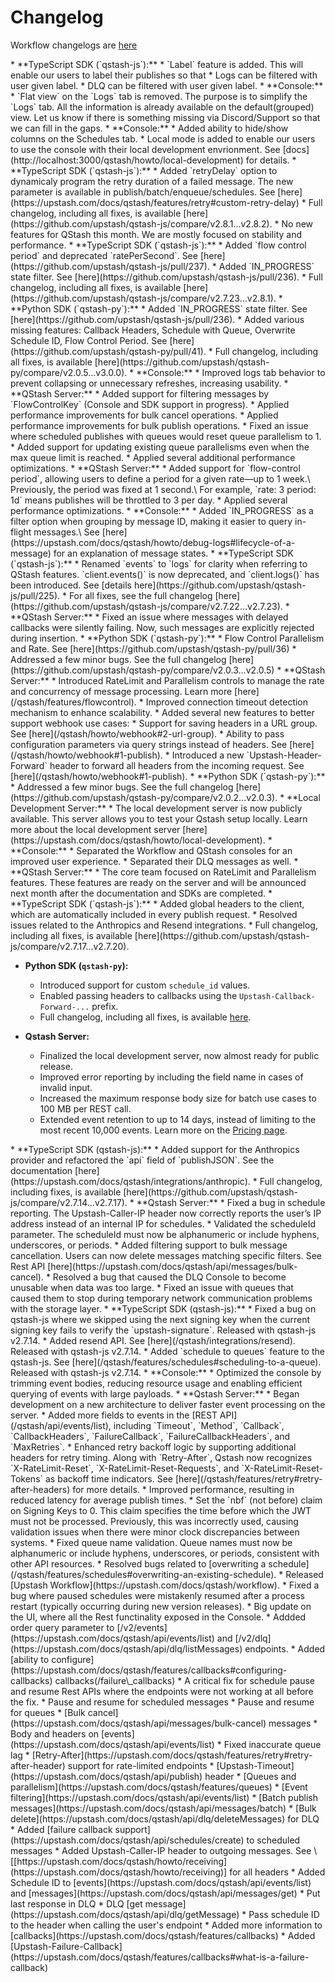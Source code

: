 # Changelog

<Warning>Workflow changelogs are [here](/workflow/changelog)</Warning>

<Update label="September 2025">
  * **TypeScript SDK (`qstash-js`):**
    * `Label` feature is added. This will enable our users to label their publishes so that
      * Logs can be filtered with user given label.
      * DLQ can be filtered with user given label.
  * **Console:**
    * `Flat view` on the `Logs` tab is removed. The purpose is to simplify the `Logs` tab.
      All the information is already available on the default(grouped) view. Let us know if there is something missing
      via Discord/Support so that we can fill in the gaps.
</Update>

<Update label="August 2025">
  * **Console:**
    * Added ability to hide/show columns on the Schedules tab.
    * Local mode is added to enable our users to use the console with their local development envrionment. See [docs](http://localhost:3000/qstash/howto/local-development) for details.
</Update>

<Update label="July 2025">
  * **TypeScript SDK (`qstash-js`):**
    * Added `retryDelay` option to dynamicaly program the retry duration of a failed message.
      The new parameter is available in publish/batch/enqueue/schedules. See [here](https://upstash.com/docs/qstash/features/retry#custom-retry-delay)
    * Full changelog, including all fixes, is available [here](https://github.com/upstash/qstash-js/compare/v2.8.1...v2.8.2).
</Update>

<Update label="June 2025">
  * No new features for QStash this month. We are mostly focused on stability and performance.
</Update>

<Update label="May 2025">
  * **TypeScript SDK (`qstash-js`):**
    * Added `flow control period` and deprecated `ratePerSecond`. See [here](https://github.com/upstash/qstash-js/pull/237).
    * Added `IN_PROGRESS` state filter. See [here](https://github.com/upstash/qstash-js/pull/236).
    * Full changelog, including all fixes, is available [here](https://github.com/upstash/qstash-js/compare/v2.7.23...v2.8.1).
  * **Python SDK (`qstash-py`):**
    * Added `IN_PROGRESS` state filter. See [here](https://github.com/upstash/qstash-js/pull/236).
    * Added various missing features: Callback Headers, Schedule with Queue, Overwrite Schedule ID, Flow Control Period. See [here](https://github.com/upstash/qstash-py/pull/41).
    * Full changelog, including all fixes, is available [here](https://github.com/upstash/qstash-py/compare/v2.0.5...v3.0.0).
  * **Console:**
    * Improved logs tab behavior to prevent collapsing or unnecessary refreshes, increasing usability.
  * **QStash Server:**
    * Added support for filtering messages by `FlowControlKey` (Console and SDK support in progress).
    * Applied performance improvements for bulk cancel operations.
    * Applied performance improvements for bulk publish operations.
    * Fixed an issue where scheduled publishes with queues would reset queue parallelism to 1.
    * Added support for updating existing queue parallelisms even when the max queue limit is reached.
    * Applied several additional performance optimizations.
</Update>

<Update label="April 2025">
  * **QStash Server:**
    * Added support for `flow-control period`, allowing users to define a period for a given rate—up to 1 week.\
      Previously, the period was fixed at 1 second.\
      For example, `rate: 3 period: 1d` means publishes will be throttled to 3 per day.
    * Applied several performance optimizations.
  * **Console:**
    * Added `IN_PROGRESS` as a filter option when grouping by message ID, making it easier to query in-flight messages.\
      See [here](https://upstash.com/docs/qstash/howto/debug-logs#lifecycle-of-a-message) for an explanation of message states.
</Update>

<Update label="March 2025">
  * **TypeScript SDK (`qstash-js`):**
    * Renamed `events` to `logs` for clarity when referring to QStash features. `client.events()` is now deprecated, and `client.logs()` has been introduced. See [details here](https://github.com/upstash/qstash-js/pull/225).
    * For all fixes, see the full changelog [here](https://github.com/upstash/qstash-js/compare/v2.7.22...v2.7.23).
  * **QStash Server:**
    * Fixed an issue where messages with delayed callbacks were silently failing. Now, such messages are explicitly rejected during insertion.
</Update>

<Update label="February 2025">
  * **Python SDK (`qstash-py`):**
    * Flow Control Parallelism and Rate. See [here](https://github.com/upstash/qstash-py/pull/36)
    * Addressed a few minor bugs. See the full changelog [here](https://github.com/upstash/qstash-py/compare/v2.0.3...v2.0.5)
  * **QStash Server:**
    * Introduced RateLimit and Parallelism controls to manage the rate and concurrency of message processing. Learn more [here](/qstash/features/flowcontrol).
    * Improved connection timeout detection mechanism to enhance scalability.
    * Added several new features to better support webhook use cases:
      * Support for saving headers in a URL group. See [here](/qstash/howto/webhook#2-url-group).
      * Ability to pass configuration parameters via query strings instead of headers. See [here](/qstash/howto/webhook#1-publish).
      * Introduced a new `Upstash-Header-Forward` header to forward all headers from the incoming request. See [here](/qstash/howto/webhook#1-publish).
</Update>

<Update label="January 2025">
  * **Python SDK (`qstash-py`):**
    * Addressed a few minor bugs. See the full changelog [here](https://github.com/upstash/qstash-py/compare/v2.0.2...v2.0.3).
  * **Local Development Server:**
    * The local development server is now publicly available. This server allows you to test your Qstash setup locally. Learn more about the local development server [here](https://upstash.com/docs/qstash/howto/local-development).
  * **Console:**
    * Separated the Workflow and QStash consoles for an improved user experience.
    * Separated their DLQ messages as well.
  * **QStash Server:**
    * The core team focused on RateLimit and Parallelism features. These features are ready on the server and will be announced next month after the documentation and SDKs are completed.
</Update>

<Update label="December 2024">
  * **TypeScript SDK (`qstash-js`):**
    * Added global headers to the client, which are automatically included in every publish request.
    * Resolved issues related to the Anthropics and Resend integrations.
    * Full changelog, including all fixes, is available [here](https://github.com/upstash/qstash-js/compare/v2.7.17...v2.7.20).

  * **Python SDK (`qstash-py`):**
    * Introduced support for custom `schedule_id` values.
    * Enabled passing headers to callbacks using the `Upstash-Callback-Forward-...` prefix.
    * Full changelog, including all fixes, is available [here](https://github.com/upstash/qstash-py/compare/v2.0.0...v2.0.1).

  * **Qstash Server:**
    * Finalized the local development server, now almost ready for public release.
    * Improved error reporting by including the field name in cases of invalid input.
    * Increased the maximum response body size for batch use cases to 100 MB per REST call.
    * Extended event retention to up to 14 days, instead of limiting to the most recent 10,000 events. Learn more on the [Pricing page](https://upstash.com/pricing/qstash).
</Update>

<Update label="November 2024">
  * **TypeScript SDK (qstash-js):**
    * Added support for the Anthropics provider and refactored the `api` field of `publishJSON`. See the documentation [here](https://upstash.com/docs/qstash/integrations/anthropic).
    * Full changelog, including fixes, is available [here](https://github.com/upstash/qstash-js/compare/v2.7.14...v2.7.17).
  * **Qstash Server:**
    * Fixed a bug in schedule reporting. The Upstash-Caller-IP header now correctly reports the user’s IP address instead of an internal IP for schedules.
    * Validated the scheduleId parameter. The scheduleId must now be alphanumeric or include hyphens, underscores, or periods.
    * Added filtering support to bulk message cancellation. Users can now delete messages matching specific filters. See Rest API [here](https://upstash.com/docs/qstash/api/messages/bulk-cancel).
    * Resolved a bug that caused the DLQ Console to become unusable when data was too large.
    * Fixed an issue with queues that caused them to stop during temporary network communication problems with the storage layer.
</Update>

<Update label="October 2024">
  * **TypeScript SDK (qstash-js):**
    * Fixed a bug on qstash-js where we skipped using the next signing key when the current signing key fails to verify the `upstash-signature`. Released with qstash-js v2.7.14.
    * Added resend API. See [here](/qstash/integrations/resend). Released with qstash-js v2.7.14.
    * Added `schedule to queues` feature to the qstash-js. See [here](/qstash/features/schedules#scheduling-to-a-queue). Released with qstash-js v2.7.14.
  * **Console:**
    * Optimized the console by trimming event bodies, reducing resource usage and enabling efficient querying of events with large payloads.
  * **Qstash Server:**
    * Began development on a new architecture to deliver faster event processing on the server.
    * Added more fields to events in the [REST API](/qstash/api/events/list), including `Timeout`, `Method`, `Callback`, `CallbackHeaders`, `FailureCallback`, `FailureCallbackHeaders`, and `MaxRetries`.
    * Enhanced retry backoff logic by supporting additional headers for retry timing. Along with `Retry-After`, Qstash now recognizes `X-RateLimit-Reset`, `X-RateLimit-Reset-Requests`, and `X-RateLimit-Reset-Tokens` as backoff time indicators. See [here](/qstash/features/retry#retry-after-headers) for more details.
</Update>

<Update label="September 2024">
  * Improved performance, resulting in reduced latency for average publish times.
  * Set the `nbf` (not before) claim on Signing Keys to 0. This claim specifies the time before which the JWT must not be processed. Previously, this was incorrectly used, causing validation issues when there were minor clock discrepancies between systems.
  * Fixed queue name validation. Queue names must now be alphanumeric or include hyphens, underscores, or periods, consistent with other API resources.
  * Resolved bugs related to [overwriting a schedule](/qstash/features/schedules#overwriting-an-existing-schedule).
</Update>

<Update label="August 2024">
  * Released [Upstash Workflow](https://upstash.com/docs/qstash/workflow).
  * Fixed a bug where paused schedules were mistakenly resumed after a process restart (typically occurring during new version releases).
</Update>

<Update label="July 2024">
  * Big update on the UI, where all the Rest functinality exposed in the Console.
  * Addded order query parameter to [/v2/events](https://upstash.com/docs/qstash/api/events/list) and [/v2/dlq](https://upstash.com/docs/qstash/api/dlq/listMessages) endpoints.
  * Added [ability to configure](https://upstash.com/docs/qstash/features/callbacks#configuring-callbacks) callbacks(/failure\_callbacks)
  * A critical fix for schedule pause and resume Rest APIs where the endpoints were not working at all before the fix.
</Update>

<Update label="June 2024">
  * Pause and resume for scheduled messages
  * Pause and resume for queues
  * [Bulk cancel](https://upstash.com/docs/qstash/api/messages/bulk-cancel) messages
  * Body and headers on [events](https://upstash.com/docs/qstash/api/events/list)
  * Fixed inaccurate queue lag
</Update>

<Update label="May 2024">
  * [Retry-After](https://upstash.com/docs/qstash/features/retry#retry-after-header) support for rate-limited endpoints
  * [Upstash-Timeout](https://upstash.com/docs/qstash/api/publish) header
</Update>

<Update label="April 2024">
  * [Queues and parallelism](https://upstash.com/docs/qstash/features/queues)
  * [Event filtering](https://upstash.com/docs/qstash/api/events/list)
</Update>

<Update label="March 2024">
  * [Batch publish messages](https://upstash.com/docs/qstash/api/messages/batch)
  * [Bulk delete](https://upstash.com/docs/qstash/api/dlq/deleteMessages) for DLQ
</Update>

<Update label="February 2024">
  * Added [failure callback support](https://upstash.com/docs/qstash/api/schedules/create) to scheduled messages
  * Added Upstash-Caller-IP header to outgoing messages. See \[[https://upstash.com/docs/qstash/howto/receiving](https://upstash.com/docs/qstash/howto/receiving)] for all headers
  * Added Schedule ID to [events](https://upstash.com/docs/qstash/api/events/list) and [messages](https://upstash.com/docs/qstash/api/messages/get)
</Update>

<Update label="November 2023">
  * Put last response in DLQ
  * DLQ [get message](https://upstash.com/docs/qstash/api/dlq/getMessage)
  * Pass schedule ID to the header when calling the user's endpoint
  * Added more information to [callbacks](https://upstash.com/docs/qstash/features/callbacks)
</Update>

<Update label="October 2023">
  * Added [Upstash-Failure-Callback](https://upstash.com/docs/qstash/features/callbacks#what-is-a-failure-callback)
</Update>
